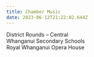 ```yaml
---
title: Chamber Music
date: 2023-06-12T21:22:02.644Z
---
```

District Rounds – Central  
Whanganui Secondary Schools  
Royal Whanganui Opera House
